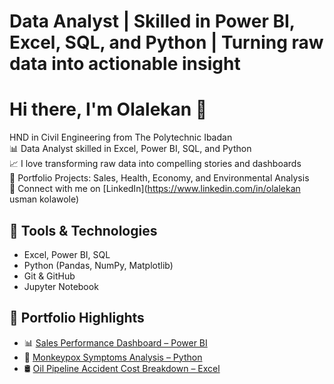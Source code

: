 # Data Analyst | Skilled in Power BI, Excel, SQL, and Python | Turning raw data into actionable insight
# Hi there, I'm Olalekan 👋

HND in Civil Engineering from The Polytechnic Ibadan  
📊 Data Analyst skilled in Excel, Power BI, SQL, and Python  
📈 I love transforming raw data into compelling stories and dashboards  
📂 Portfolio Projects: Sales, Health, Economy, and Environmental Analysis  
🔗 Connect with me on [LinkedIn](https://www.linkedin.com/in/olalekan usman kolawole)

## 🔧 Tools & Technologies
- Excel, Power BI, SQL
- Python (Pandas, NumPy, Matplotlib)
- Git & GitHub
- Jupyter Notebook

## 📂 Portfolio Highlights
- 📊 [Sales Performance Dashboard – Power BI](#)
- 🧪 [Monkeypox Symptoms Analysis – Python](#)
- 🛢️ [Oil Pipeline Accident Cost Breakdown – Excel](#)
